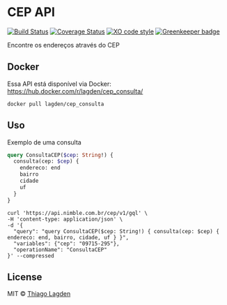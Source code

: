 # CEP API

[![Build Status][ci-img]][ci]
[![Coverage Status][coveralls-img]][coveralls]
[![XO code style][xo-img]][xo]
[![Greenkeeper badge][greenkeeper-img]][greenkeeper]

[ci-img]:          https://travis-ci.org/lagden/cep-koa-api.svg
[ci]:              https://travis-ci.org/lagden/cep-koa-api
[coveralls-img]:   https://coveralls.io/repos/github/lagden/cep-koa-api/badge.svg?branch=master
[coveralls]:       https://coveralls.io/github/lagden/cep-koa-api?branch=master
[xo-img]:          https://img.shields.io/badge/code_style-XO-5ed9c7.svg
[xo]:              https://github.com/sindresorhus/xo
[greenkeeper-img]: https://badges.greenkeeper.io/lagden/koa-error.svg
[greenkeeper]:     https://greenkeeper.io/


Encontre os endereços através do CEP

## Docker

Essa API está disponível via Docker: https://hub.docker.com/r/lagden/cep_consulta/

```shell
docker pull lagden/cep_consulta
```


## Uso

Exemplo de uma consulta


```graphql
query ConsultaCEP($cep: String!) {
  consulta(cep: $cep) {
    endereco: end
    bairro
    cidade
    uf
  }
}
```


```shell
curl 'https://api.nimble.com.br/cep/v1/gql' \
-H 'content-type: application/json' \
-d '{
  "query": "query ConsultaCEP($cep: String!) { consulta(cep: $cep) { endereco: end, bairro, cidade, uf } }",
  "variables": {"cep": "09715-295"},
  "operationName": "ConsultaCEP"
}' --compressed
```


## License

MIT © [Thiago Lagden](http://lagden.in)
